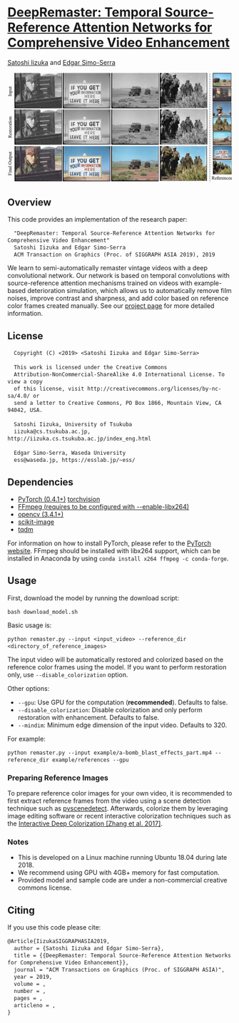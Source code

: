 # [DeepRemaster: Temporal Source-Reference Attention Networks for Comprehensive Video Enhancement](http://hi.cs.waseda.ac.jp/~iizuka/projects/remastering/)

[Satoshi Iizuka](http://iizuka.cs.tsukuba.ac.jp/index_eng.html) and [Edgar Simo-Serra](https://esslab.jp/~ess/)

![Teaser Image](teaser.jpg)

## Overview

This code provides an implementation of the research paper:

```
  "DeepRemaster: Temporal Source-Reference Attention Networks for Comprehensive Video Enhancement"
  Satoshi Iizuka and Edgar Simo-Serra
  ACM Transaction on Graphics (Proc. of SIGGRAPH ASIA 2019), 2019
```
We learn to semi-automatically remaster vintage videos with a deep convolutional network.
Our network is based on temporal convolutions with source-reference attention mechanisms
trained on videos with example-based deterioration simulation, which allows us to automatically
remove film noises, improve contrast and sharpness, and add color based on reference color frames created manually.
See our [project page](http://iizuka.cs.tsukuba.ac.jp/projects/remastering/) for more detailed information.

## License

```
  Copyright (C) <2019> <Satoshi Iizuka and Edgar Simo-Serra>

  This work is licensed under the Creative Commons
  Attribution-NonCommercial-ShareAlike 4.0 International License. To view a copy
  of this license, visit http://creativecommons.org/licenses/by-nc-sa/4.0/ or
  send a letter to Creative Commons, PO Box 1866, Mountain View, CA 94042, USA.

  Satoshi Iizuka, University of Tsukuba
  iizuka@cs.tsukuba.ac.jp, http://iizuka.cs.tsukuba.ac.jp/index_eng.html
  
  Edgar Simo-Serra, Waseda University
  ess@waseda.jp, https://esslab.jp/~ess/
```


## Dependencies

- [PyTorch (0.4.1+)](https://pytorch.org/) [torchvision](https://pytorch.org/docs/master/torchvision/)
- [FFmpeg (requires to be configured with --enable-libx264)](https://ffmpeg.org/)
- [opencv (3.4.1+)](https://opencv.org/)
- [scikit-image](https://scikit-image.org/)
- [tqdm](https://github.com/tqdm/tqdm)

For information on how to install PyTorch, please refer to the [PyTorch website](https://pytorch.org/). FFmpeg should be installed with libx264 support, which can be installed in Anaconda by using <code>conda install x264 ffmpeg -c conda-forge</code>.

## Usage

First, download the model by running the download script:

```
bash download_model.sh
```

Basic usage is:

```
python remaster.py --input <input_video> --reference_dir <directory_of_reference_images>
```

The input video will be automatically restored and colorized based on the reference color frames using the model. If you want to perform restoration only, use <code>--disable_colorization</code> option.

Other options:

- `--gpu`: Use GPU for the computation (**recommended**). Defaults to false.
- `--disable_colorization`: Disable colorization and only perform restoration with enhancement. Defaults to false.
- `--mindim`: Minimum edge dimension of the input video. Defaults to 320.

For example:

```
python remaster.py --input example/a-bomb_blast_effects_part.mp4 --reference_dir example/references --gpu
```

### Preparing Reference Images

To prepare reference color images for your own video, it is recommended to first extract reference frames from the video using a scene detection technique such as [pyscenedetect](https://pyscenedetect.readthedocs.io/en/latest/). Afterwards, colorize them by leveraging image editing software or recent interactive colorization techniques such as the [Interactive Deep Colorization [Zhang et al. 2017]](https://github.com/junyanz/interactive-deep-colorization/).

### Notes

- This is developed on a Linux machine running Ubuntu 18.04 during late 2018.
- We recommend using GPU with 4GB+ memory for fast computation.
- Provided model and sample code are under a non-commercial creative commons license.

## Citing

If you use this code please cite:

```
@Article{IizukaSIGGRAPHASIA2019,
  author = {Satoshi Iizuka and Edgar Simo-Serra},
  title = {{DeepRemaster: Temporal Source-Reference Attention Networks for Comprehensive Video Enhancement}},
  journal = "ACM Transactions on Graphics (Proc. of SIGGRAPH ASIA)",
  year = 2019,
  volume = ,
  number = ,
  pages = ,
  articleno = ,
}
```




